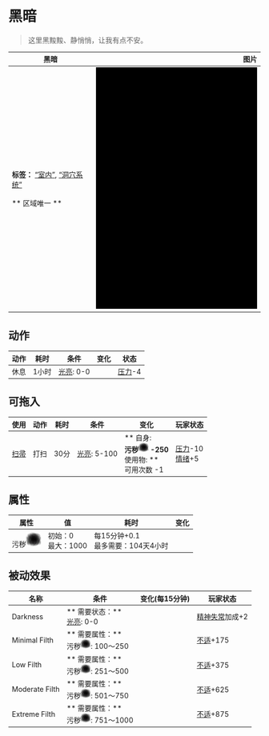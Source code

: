 # 黑暗  
> 这里黑黢黢、静悄悄，让我有点不安。  
  
  黑暗  |   图片   
 ----  |  ----:   
 **标签：**	[“室内”](tag_EnvIndoors.md), [“洞穴系统”](tag_EnvCaveSystem.md)<br><br>** 区域唯一 **  |  ![](Sprite/Darkness.png)   
  
## 动作  
动作  |  耗时  |  条件  |  变化  |  状态  
----  |  ----  |  ----  |  ----  |  ----  
休息<br>  |  1小时  |  [光亮](Light.md): 0-0  |    |  [压力](Stress.md)-4  
## 可拖入  
使用  |  动作  |  耗时  |  条件  |  变化  |  玩家状态  
----  |  ----  |  ----  |  ----  |  ----  |  ----  
[扫帚](Broom.md)  |  打扫  |  30分  |  [光亮](Light.md): 5-100  |  ** 自身: **<br>污秽<img decoding="async" src="Sprite/Dirt4.png" href="a.md" style="max-width:20px;max-height:20px;">  -250<br>** 使用物: **<br>可用次数  -1  |  [压力](Stress.md)-10<br>[情绪](Morale.md)+5  
## 属性   
属性  |  值  |  耗时  |  变化  
----  |  ----  |  ----  |  ----  
污秽<img decoding="async" src="Sprite/Dirt4.png" href="a.md" style="max-width:30px;max-height:30px;">  |  初始：0<br>最大：1000  |  每15分钟+0.1<br>最多需要：104天4小时  |    
## 被动效果  
名称  |  条件  |  变化(每15分钟)  |  玩家状态  
----  |  ----  |  ----  |  ----  
Darkness  |  ** 需要状态：**<br>[光亮](Light.md): 0-0  |    |  [精神失常](MindState.md)加成+2  
Minimal Filth  |  ** 需要属性：**<br>污秽<img decoding="async" src="Sprite/Dirt4.png" href="a.md" style="max-width:20px;max-height:20px;">: 100～250  |    |  [不适](Discomfort.md)+175  
Low Filth  |  ** 需要属性：**<br>污秽<img decoding="async" src="Sprite/Dirt4.png" href="a.md" style="max-width:20px;max-height:20px;">: 251～500  |    |  [不适](Discomfort.md)+375  
Moderate Filth  |  ** 需要属性：**<br>污秽<img decoding="async" src="Sprite/Dirt4.png" href="a.md" style="max-width:20px;max-height:20px;">: 501～750  |    |  [不适](Discomfort.md)+625  
Extreme Filth  |  ** 需要属性：**<br>污秽<img decoding="async" src="Sprite/Dirt4.png" href="a.md" style="max-width:20px;max-height:20px;">: 751～1000  |    |  [不适](Discomfort.md)+875  
